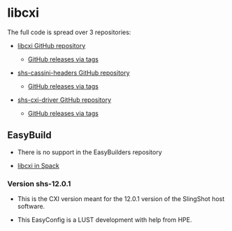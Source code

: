 # libcxi

The full code is spread over 3 repositories:

-   [libcxi GitHub repository](https://github.com/HewlettPackard/shs-libcxi)

    -   [GitHub releases via tags](https://github.com/HewlettPackard/shs-libcxi/tags)

-   [shs-cassini-headers GitHub repository](https://github.com/HewlettPackard/shs-cassini-headers)

    -   [GitHub releases via tags](https://github.com/HewlettPackard/shs-cassini-headers/tags)

-   [shs-cxi-driver GitHub repository](https://github.com/HewlettPackard/shs-cxi-driver)

    -   [GitHub releases via tags](https://github.com/HewlettPackard/shs-cxi-driver/tags)


## EasyBuild

-   There is no support in the EasyBuilders repository
    
-   [libcxi in Spack](https://packages.spack.io/package.html?name=libcxi)
    

### Version shs-12.0.1

-   This is the CXI version meant for the 12.0.1 version of the SlingShot host software.

-   This EasyConfig is a LUST development with help from HPE.
